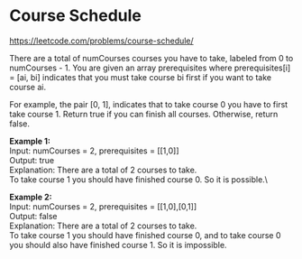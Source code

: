 # Course Schedule
https://leetcode.com/problems/course-schedule/

There are a total of numCourses courses you have to take, labeled from 0 to numCourses - 1. You are given an array prerequisites where prerequisites[i] = [ai, bi] indicates that you must take course bi first if you want to take course ai.

For example, the pair [0, 1], indicates that to take course 0 you have to first take course 1.
Return true if you can finish all courses. Otherwise, return false.

<b>Example 1:</b>\
Input: numCourses = 2, prerequisites = [[1,0]]\
Output: true\
Explanation: There are a total of 2 courses to take.\
To take course 1 you should have finished course 0. So it is possible.\

<b>Example 2:</b>\
Input: numCourses = 2, prerequisites = [[1,0],[0,1]]\
Output: false\
Explanation: There are a total of 2 courses to take.\
To take course 1 you should have finished course 0, and to take course 0 you should also have finished course 1. So it is impossible.